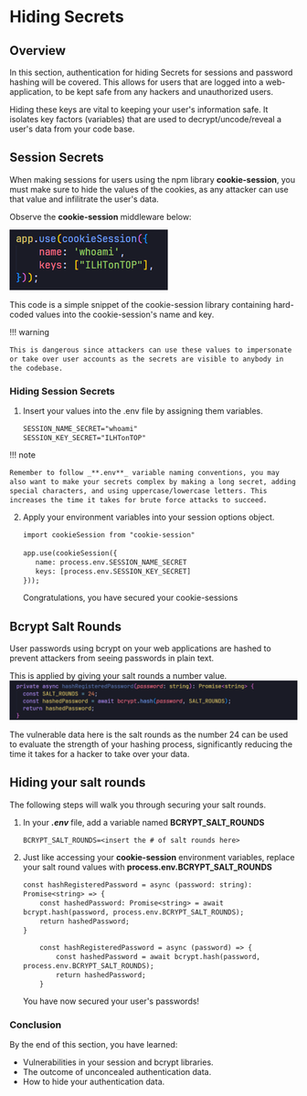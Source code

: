 # Hiding Secrets

## Overview

In this section, authentication for hiding Secrets for sessions and password hashing will be covered. This allows for users that are logged into a web-application, to be kept safe from any hackers and unauthorized users.

Hiding these keys are vital to keeping your user's information safe. It isolates key factors (variables) that are used to decrypt/uncode/reveal a user's data from your code base.

## Session Secrets

When making sessions for users using the npm library **cookie-session**, you must make sure to hide the values of the cookies, as any attacker can use that value and infilitrate the user's data.

Observe the **cookie-session** middleware below:

![](/assets/secrets_screenshot1.png)

This code is a simple snippet of the cookie-session library containing hard-coded values into the cookie-session's name and key.

!!! warning

    This is dangerous since attackers can use these values to impersonate or take over user accounts as the secrets are visible to anybody in the codebase.

### Hiding Session Secrets

1. Insert your values into the .env file by assigning them variables.

   ```title=".env" linenums="1"
   SESSION_NAME_SECRET="whoami"
   SESSION_KEY_SECRET="ILHTonTOP"
   ```

!!! note

    Remember to follow _**.env**_ variable naming conventions, you may also want to make your secrets complex by making a long secret, adding special characters, and using uppercase/lowercase letters. This increases the time it takes for brute force attacks to succeed.

2. Apply your environment variables into your session options object.

   ```title="index.ts" linenums="1"
   import cookieSession from "cookie-session"

   app.use(cookieSession({
      name: process.env.SESSION_NAME_SECRET
      keys: [process.env.SESSION_KEY_SECRET]
   }));
   ```

   Congratulations, you have secured your cookie-sessions

## Bcrypt Salt Rounds

User passwords using bcrypt on your web applications are hashed to prevent attackers from seeing passwords in plain text.

This is applied by giving your salt rounds a number value.
![](/assets/promise.png)

The vulnerable data here is the salt rounds as the number 24 can be used to evaluate the strength of your hashing process, significantly reducing the time it takes for a hacker to take over your data.

## Hiding your salt rounds

The following steps will walk you through securing your salt rounds.

1.  In your _**.env**_ file, add a variable named **BCRYPT_SALT_ROUNDS**

    ```title=".env" linenums="1"
    BCRYPT_SALT_ROUNDS=<insert the # of salt rounds here>
    ```

2.  Just like accessing your **cookie-session** environment variables, replace your salt round values with **process.env.BCRYPT_SALT_ROUNDS**
    ```title="index.ts" linenums="1"
    const hashRegisteredPassword = async (password: string): Promise<string> => {
    	const hashedPassword: Promise<string> = await bcrypt.hash(password, process.env.BCRYPT_SALT_ROUNDS);
    	return hashedPassword;
    }
    ```
    ```title="index.js" linenums="1"
    	const hashRegisteredPassword = async (password) => {
    		const hashedPassword = await bcrypt.hash(password, process.env.BCRYPT_SALT_ROUNDS);
    		return hashedPassword;
    	}
    ```
    You have now secured your user's passwords!

### Conclusion

By the end of this section, you have learned:

- Vulnerabilities in your session and bcrypt libraries.
- The outcome of unconcealed authentication data.
- How to hide your authentication data.
